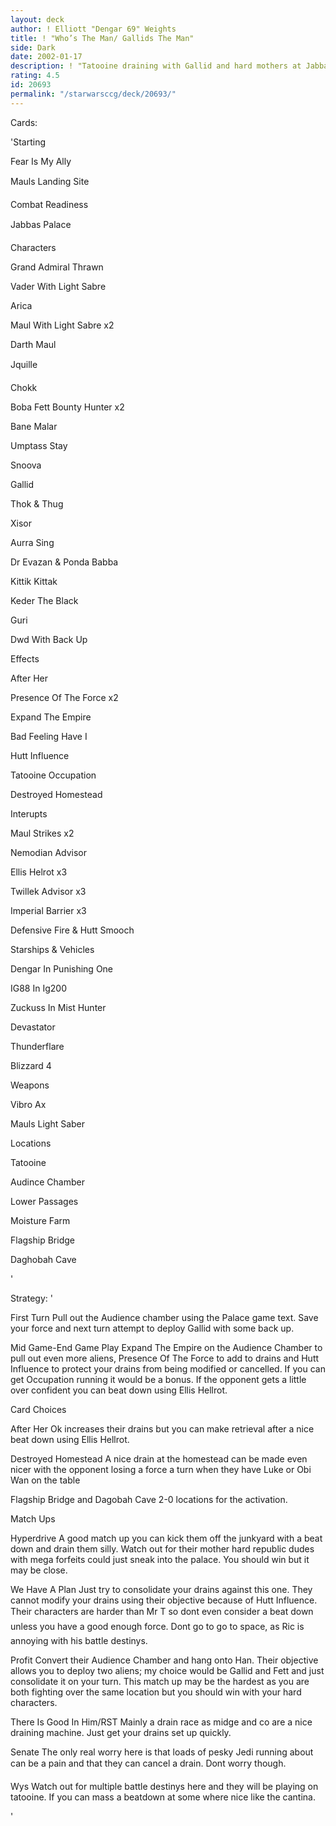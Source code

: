 ```yaml
---
layout: deck
author: ! Elliott "Dengar 69" Weights
title: ! "Who’s The Man/ Gallids The Man"
side: Dark
date: 2002-01-17
description: ! "Tatooine draining with Gallid and hard mothers at Jabbas"
rating: 4.5
id: 20693
permalink: "/starwarsccg/deck/20693/"
---
```

Cards: 

'Starting   

Fear Is My Ally 

Mauls Landing Site

Combat Readiness 

Jabbas Palace


Characters  

Grand Admiral Thrawn

Vader With Light Sabre

Arica

Maul With Light Sabre x2

Darth Maul 

Jquille

Chokk

Boba Fett Bounty Hunter x2 

Bane Malar

Umptass Stay

Snoova 

Gallid 

Thok & Thug 

Xisor

Aurra Sing 

Dr Evazan & Ponda Babba

Kittik Kittak

Keder The Black

Guri 

Dwd With Back Up 


Effects 

After Her

Presence Of The Force x2

Expand The Empire

Bad Feeling Have I 

Hutt Influence

Tatooine Occupation

Destroyed Homestead


Interupts

Maul Strikes x2

Nemodian Advisor

Ellis Helrot x3

Twillek Advisor x3

Imperial Barrier x3

Defensive Fire & Hutt Smooch


Starships & Vehicles

Dengar In Punishing One 

IG88 In Ig200

Zuckuss In Mist Hunter

Devastator 

Thunderflare 

Blizzard 4


Weapons

Vibro Ax

Mauls Light Saber 


Locations

Tatooine

Audince Chamber

Lower Passages

Moisture Farm 

Flagship Bridge

Daghobah Cave 


'

Strategy: '

 
First Turn Pull out the Audience chamber using the Palace game text. Save your force and next turn attempt to deploy Gallid with some back up. 

Mid Game-End Game Play Expand The Empire on the Audience Chamber to pull out even more aliens, Presence Of The Force to add to drains and Hutt Influence to protect your drains from being modified or cancelled. If you can get Occupation running it would be a bonus. If the opponent gets a little over confident you can beat down using Ellis Hellrot.    


Card Choices  

After Her Ok increases their drains but you can make retrieval after a nice beat down using Ellis Hellrot.

Destroyed Homestead A nice drain at the homestead can be made even nicer with the opponent losing a force a turn when they have Luke or Obi Wan on the table

Flagship Bridge and Dagobah Cave 2-0 locations for the activation.


Match Ups 

Hyperdrive A good match up you can kick them off the junkyard with a beat down and drain them silly. Watch out for their mother hard republic dudes with mega forfeits could just sneak into the palace. You should win but it may be close.


We Have A Plan Just try to consolidate your drains against this one. They cannot modify your drains using their objective because of Hutt Influence. Their characters are harder than Mr T so dont even consider a beat down unless you have a good enough force. Dont go to go to space, as Ric is annoying with his battle destinys.


Profit Convert their Audience Chamber and hang onto Han. Their objective allows you to deploy two aliens; my choice would be Gallid and Fett and just consolidate it on your turn. This match up may be the hardest as you are both fighting over the same location but you should win with your hard characters. 


There Is Good In Him/RST Mainly a drain race as midge and co are a nice draining machine. Just get your drains set up quickly.


Senate The only real worry here is that loads of pesky Jedi running about can be a pain and that they can cancel a drain. Dont worry though.


Wys Watch out for multiple battle destinys here and they will be playing on tatooine. If you can mass a beatdown at some where nice like the cantina.





'
